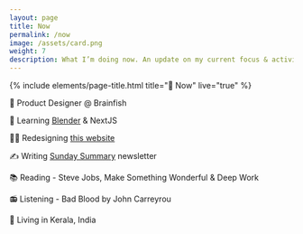 ```yaml
---
layout: page
title: Now
permalink: /now
image: /assets/card.png
weight: 7
description: What I’m doing now. An update on my current focus & activities
---
```


{% include elements/page-title.html title="🌱 Now" live="true" %}


📐 Product Designer @ Brainfish

🧠 Learning [Blender](/3d) & NextJS

👨‍💻 Redesigning [this website](https://twitter.com/vyshnav_xyz/status/1605566892361539585)

✍️ Writing [Sunday Summary](https://vyshnav.substack.com/) newsletter

📚 Reading - Steve Jobs, Make Something Wonderful & Deep Work

📻 Listening - Bad Blood by John Carreyrou

📍 Living in Kerala, India
